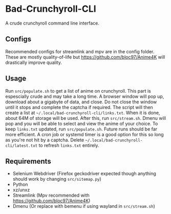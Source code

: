# Bad-Crunchyroll-CLI
A crude crunchyroll command line interface.

## Configs
Recommended configs for streamlink and mpv are in the config folder. These are mostly quality-of-life but https://github.com/bloc97/Anime4K will drastically improve quality.

## Usage
Run `src/populate.sh` to get a list of anime on crunchyroll. This part is espescially crude and may take a long time. A browser window will pop up, download about a gigabyte of data, and close. Do not close the window until it stops and complete the captcha if required. The script will then create a list at `~/.local/bad-crunchyroll-cli/links.txt`. When it is done, about 64M of storage will be used. After this, run `src/stream.sh`. Dmenu will pop and you will be able to select and view the anime of your choice. To keep `links.txt` updated, run `src/populate.sh`. Future runs should be far more efficient. A cron job or systemd timer is a good option for this so long as you're not hit by a captcha. Delete `~/.local/bad-crunchyroll-cli/latest.txt` to refresh `links.txt` entirely.

## Requirements
- Selenium Webdriver (Firefox geckodriver expected though anything should work by changing `src/sitemap.py`)
- Python
- xz/unxz
- Streamlink (Mpv recommended with https://github.com/bloc97/Anime4K)
- Dmenu (Or replace with bemenu if using wayland in `src/stream.sh`)
